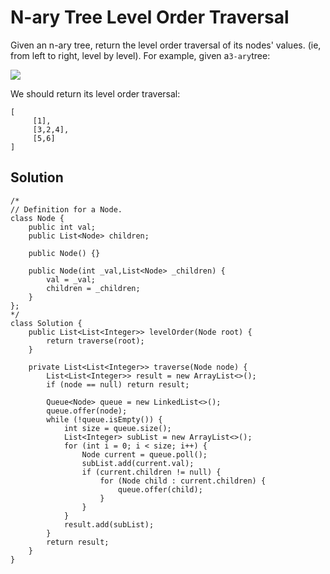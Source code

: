 # N-ary Tree Level Order Traversal

Given an n-ary tree, return the level order traversal of its nodes' values. \(ie, from left to right, level by level\). For example, given a`3-ary`tree:

![](https://leetcode.com/static/images/problemset/NaryTreeExample.png)

We should return its level order traversal:

```
[
     [1],
     [3,2,4],
     [5,6]
]
```

## Solution

```
/*
// Definition for a Node.
class Node {
    public int val;
    public List<Node> children;

    public Node() {}

    public Node(int _val,List<Node> _children) {
        val = _val;
        children = _children;
    }
};
*/
class Solution {
    public List<List<Integer>> levelOrder(Node root) {
        return traverse(root);
    }
    
    private List<List<Integer>> traverse(Node node) {
        List<List<Integer>> result = new ArrayList<>();
        if (node == null) return result;
        
        Queue<Node> queue = new LinkedList<>();
        queue.offer(node);
        while (!queue.isEmpty()) {
            int size = queue.size();
            List<Integer> subList = new ArrayList<>();
            for (int i = 0; i < size; i++) {
                Node current = queue.poll();
                subList.add(current.val);
                if (current.children != null) {
                    for (Node child : current.children) {
                        queue.offer(child);
                    }
                }
            }
            result.add(subList);
        }
        return result;
    }
}
```




